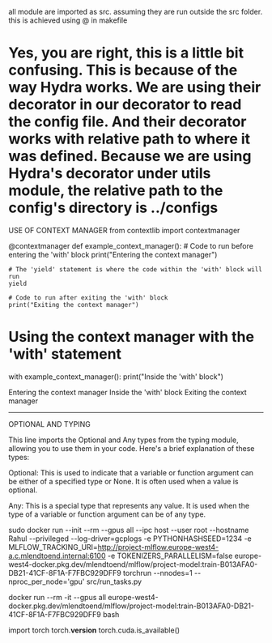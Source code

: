 all module are imported as src. assuming they are run outside the src folder.
this is achieved using @ in makefile
# Yes, you are right, this is a little bit confusing. This is because of the way Hydra works. We are using their decorator in our decorator to read the config file. And their decorator works with relative path to where it was defined. Because we are using Hydra's decorator under utils module, the relative path to the config's directory is ../configs

USE OF CONTEXT MANAGER
from contextlib import contextmanager

@contextmanager
def example_context_manager():
    # Code to run before entering the 'with' block
    print("Entering the context manager")

    # The 'yield' statement is where the code within the 'with' block will run
    yield

    # Code to run after exiting the 'with' block
    print("Exiting the context manager")

# Using the context manager with the 'with' statement
with example_context_manager():
    print("Inside the 'with' block")

Entering the context manager
Inside the 'with' block
Exiting the context manager


---------------
OPTIONAL AND TYPING

This line imports the Optional and Any types from the typing module, allowing you to use them in your code. Here's a brief explanation of these types:

Optional: This is used to indicate that a variable or function argument can be either of a specified type or None. It is often used when a value is optional.

Any: This is a special type that represents any value. It is used when the type of a variable or function argument can be of any type.



sudo docker run --init --rm --gpus all --ipc host --user root --hostname Rahul --privileged --log-driver=gcplogs -e PYTHONHASHSEED=1234 -e MLFLOW_TRACKING_URI=http://project-mlflow.europe-west4-a.c.mlendtoend.internal:6100 -e TOKENIZERS_PARALLELISM=false europe-west4-docker.pkg.dev/mlendtoend/mlflow/project-model:train-B013AFA0-DB21-41CF-8F1A-F7FBC929DFF9 torchrun --nnodes=1 --nproc_per_node='gpu' src/run_tasks.py

docker run --rm -it --gpus all europe-west4-docker.pkg.dev/mlendtoend/mlflow/project-model:train-B013AFA0-DB21-41CF-8F1A-F7FBC929DFF9 bash

import torch
torch.__version__
torch.cuda.is_available()